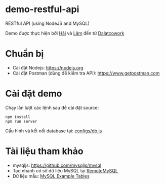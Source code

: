 # demo-restful-api
RESTful API (using NodeJS and MySQL)

Demo được thực hiện bởi [Hải](https://github.com/haihndalatcowork) và [Lâm](https://github.com/lamthndalatcowork) đến từ [Dalatcowork](https://dalatcowork.com/) 

# Chuẩn bị
* Cài đặt Nodejs: https://nodejs.org
* Cài đặt Postman (dùng để kiểm tra API): https://www.getpostman.com
# Cài đặt demo
Chạy lần lượt các lệnh sau để cài đặt source:
```
npm install
npm run server
```
Cấu hình và kết nối database tại: [configs/db.js](configs/db.js)
# Tài liệu tham khảo
* mysqljs: https://github.com/mysqljs/mysql
* Tạo nhanh cơ sở dữ liệu MySQL tại [RemoteMySQL](https://remotemysql.com)
* Dữ liệu mẫu: [MySQL Example Tables](https://www.phpknowhow.com/extra/mysql-example-tables/)

